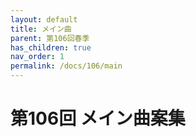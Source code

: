 ```yaml
---
layout: default
title: メイン曲
parent: 第106回春季
has_children: true
nav_order: 1
permalink: /docs/106/main
---
```



# 第106回 メイン曲案集